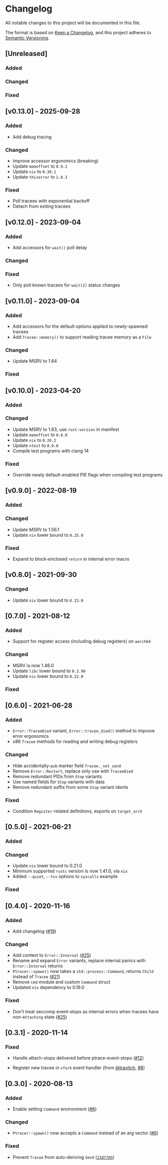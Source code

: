 # Changelog

All notable changes to this project will be documented in this file.

The format is based on [Keep a Changelog](https://keepachangelog.com/en/1.0.0/),
and this project adheres to [Semantic Versioning](https://semver.org/spec/v2.0.0.html).

## [Unreleased]

### Added

### Changed

### Fixed

## [v0.13.0] - 2025-09-28

### Added

- Add debug tracing

### Changed

- Improve accessor ergonomics (breaking)
- Update `memoffset` to `0.9.1`
- Update `nix` to `0.30.1`
- Update `thiserror` to `2.0.3`

### Fixed

- Poll tracees with exponential backoff
- Detach from exiting tracees

## [v0.12.0] - 2023-09-04

### Added

- Add accessors for `wait()` poll delay

### Changed

### Fixed

- Only poll known tracees for `wait(2)` status changes

## [v0.11.0] - 2023-09-04

### Added

- Add accessors for the default options applied to newly-spawned tracees
- Add `Tracee::memory()` to support reading tracee memory as a `File`

### Changed

- Update MSRV to 1.64

### Fixed

## [v0.10.0] - 2023-04-20

### Added

### Changed

- Update MSRV to 1.63, use `rust-version` in manifest
- Update `memoffset` to `0.8.0`
- Update `nix` to `0.26.2`
- Update `ntest` to `0.9.0`
- Compile test programs with clang 14

### Fixed

- Override newly default-enabled PIE flags when compiling test programs

## [v0.9.0] - 2022-08-19

### Added

### Changed

- Update MSRV to 1.56.1
- Update `nix` lower bound to `0.25.0`

### Fixed

- Expand to block-enclosed `return` in internal error macro

## [v0.8.0] - 2021-09-30

### Changed

- Update `nix` lower bound to `0.23.0`

## [0.7.0] - 2021-08-12

### Added

- Support for register access (including debug registers) on `aarch64`

### Changed

- MSRV is now 1.46.0
- Update `libc` lower bound to `0.2.99`
- Update `nix` lower bound to `0.22.0`

### Fixed

## [0.6.0] - 2021-06-28

### Added

- `Error::TraceeDied` variant, `Error::tracee_died()` method to improve error ergonomics
- x86 `Tracee` methods for reading and writing debug registers

### Changed

- Hide accidentally-`pub` marker field `Tracee._not_send`
- Remove `Error::Restart`, replace only use with `TraceeDied`
- Remove redundant PIDs from `Stop` variants
- Use named fields for `Stop` variants with data
- Remove redundant suffix from some `Stop` variant idents

### Fixed

- Condition `Register`-related definitions, exports on `target_arch`

## [0.5.0] - 2021-06-21

### Added

### Changed

- Update `nix` lower bound to 0.21.0
- Minimum supported `rustc` version is now 1.41.0, via `nix`
- Added `--quiet`, `--tsv` options to `syscalls` example

### Fixed

## [0.4.0] - 2020-11-16

### Added

- Add changelog ([#19](https://github.com/ranweiler/pete/pull/19))

### Changed

- Add context to `Error::Internal` ([#25](https://github.com/ranweiler/pete/pull/25))
- Rename and expand `Error` variants, replace internal panics with `Error::Internal` returns
- `Ptracer::spawn()` now takes a `std::process::Command`, returns `Child` instead of `Tracee` ([#21](https://github.com/ranweiler/pete/pull/21))
- Remove `cmd` module and custom `Command` struct
- Updated `nix` dependency to 0.19.0

### Fixed

- Don't treat seccomp event-stops as internal errors when tracees have non-`Attaching` state ([#25](https://github.com/ranweiler/pete/pull/25))

## [0.3.1] - 2020-11-14

### Fixed

- Handle attach-stops delivered before ptrace-event-stops ([#12](https://github.com/ranweiler/pete/pull/12))

- Register new tracee in `vfork` event handler (from [@travitch](https://github.com/travitch), [#8](https://github.com/ranweiler/pete/pull/8))

## [0.3.0] - 2020-08-13

### Added

- Enable setting `Command` environment ([#6](https://github.com/ranweiler/pete/pull/6))

### Changed

- `Ptracer::spawn()` now accepts a `Command` instead of an arg vector ([#6](https://github.com/ranweiler/pete/pull/6))

### Fixed

- Prevent `Tracee` from auto-deriving `Send` ([`23d7765`](https://github.com/ranweiler/pete/commit/23d77651f4badec449109aa7c02f97e768297bcb))
